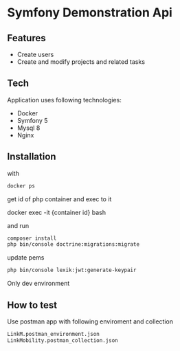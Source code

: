 # Symfony Demonstration Api

## Features

-   Create users
-   Create and modify projects and related tasks

## Tech

Application uses following technologies:

-   Docker
-   Symfony 5
-   Mysql 8
-   Nginx

## Installation

with

```sh
docker ps
```

get id of php container and exec to it

docker exec -it {container id} bash

and run

```sh
composer install
php bin/console doctrine:migrations:migrate
```

update pems

```sh
php bin/console lexik:jwt:generate-keypair
```

Only dev environment

## How to test

Use postman app with following enviroment and collection

```sh
LinkM.postman_environment.json
LinkMobility.postman_collection.json
```
